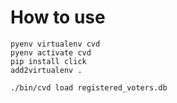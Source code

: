 # How to use

```
pyenv virtualenv cvd
pyenv activate cvd
pip install click
add2virtualenv .

./bin/cvd load registered_voters.db
```
